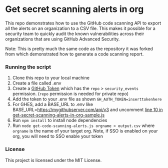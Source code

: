# Get secret scanning alerts in org 
This repo demonstrates how to use the GitHub code scanning API to export all the alerts on an organization to a CSV file. This makes it possible for a security team to quickly audit the known vulnerabilities across their organizations that are using GitHub Advanced Security.

Note: This is pretty much the same code as the repository it was forked from which demonstrated how to generate a code scanning report.

### Running the script
1. Clone this repo to your local machine
2. Create a file called .env 
3. Create a [GitHub Token](https://github.com/settings/tokens) which has the `repo` > `security_events` permission. (`repo` permission is needed for private repo)
4. Add the token to your .env file as shown `GH_AUTH_TOKEN=inserttokenhere`
5. For GHES, add a BASE_URL to .env like BASE_URL=https://mygithubserver.com/api/v3 and uncomment [line 10 in get-secret-scanning-alerts-in-org-sample.js](./get-secret-scanning-alerts-in-org.js#L10)
6. Run `npm install` to install node dependencies
7. Run `node get-code-scanning-alerts.js orgname > output.csv` where `orgname` is the name of your target org. Note, if SSO is enabled on your org, you will need to SSO enable your token

### License
This project is licensed under the MIT License. 
